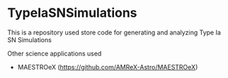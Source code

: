 # TypeIaSNSimulations
This is a repository used store code for generating and analyzing Type Ia SN Simulations

Other science applications used

* MAESTROeX (https://github.com/AMReX-Astro/MAESTROeX)


